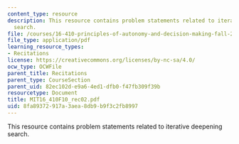 ```yaml
---
content_type: resource
description: This resource contains problem statements related to iterative deepening
  search.
file: /courses/16-410-principles-of-autonomy-and-decision-making-fall-2010/8fa89372917a3aea8db9b9f3c2fb8997_MIT16_410F10_rec02.pdf
file_type: application/pdf
learning_resource_types:
- Recitations
license: https://creativecommons.org/licenses/by-nc-sa/4.0/
ocw_type: OCWFile
parent_title: Recitations
parent_type: CourseSection
parent_uid: 82ec102d-e9a6-4ed1-dfb0-f47fb309f39b
resourcetype: Document
title: MIT16_410F10_rec02.pdf
uid: 8fa89372-917a-3aea-8db9-b9f3c2fb8997
---
```

This resource contains problem statements related to iterative deepening search.